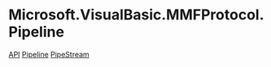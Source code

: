 ﻿
# Microsoft.VisualBasic.MMFProtocol.Pipeline

[API](T-Microsoft.VisualBasic.MMFProtocol.Pipeline.API.md)
[Pipeline](T-Microsoft.VisualBasic.MMFProtocol.Pipeline.Pipeline.md)
[PipeStream](T-Microsoft.VisualBasic.MMFProtocol.Pipeline.PipeStream.md)

